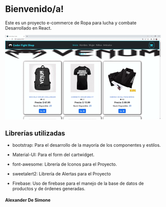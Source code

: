# Bienvenido/a!

Este es un proyecto e-commerce de Ropa para lucha y combate Desarrollado en React.

![Navigation][navegacion]

[navegacion]: /public/gif/Presentacion.gif "Navegación"

## Librerías utilizadas

- bootstrap: Para el desarrollo de la mayoría de los componentes y estilos.

- Material-UI: Para el form del cartwidget.

- font-awesome: Librería de Iconos para el Proyecto.

- sweetalert2: Librería de Alertas para el Proyecto

- Firebase: Uso de firebase para el manejo de la base de datos de productos y de órdenes generadas.

#### Alexander De Simone
